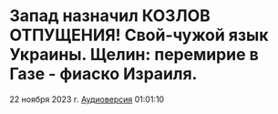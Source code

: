 # Запад назначил КОЗЛОВ ОТПУЩЕНИЯ! Свой-чужой язык Украины. Щелин: перемирие в Газе - фиаско Израиля.

22 ноября 2023 г. [Аудиоверсия](https://e.pcloud.link/publink/show?code=XZK1ndZxkYx7F6TVHk0JffgiafV15nzilsk) 01:01:10
